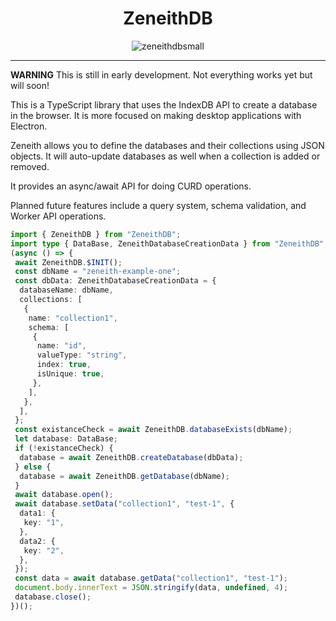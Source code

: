 <h1 align="center">
   ZeneithDB
</h1>

<p align="center">
<img src="https://i.ibb.co/cXHYWS3/zeneithdbsmall.png" alt="zeneithdbsmall" border="0">
</p>

---

**WARNING** This is still in early development. Not everything works yet but will soon!

This is a TypeScript library that uses the IndexDB API to create a database in the browser. It is more focused on making desktop applications with Electron.

Zeneith allows you to define the databases and their collections using JSON objects. It will auto-update databases as well when a collection is added or removed. 

It provides an async/await API for doing CURD operations. 

Planned future features include a query system, schema validation, and Worker API operations. 

```ts
import { ZeneithDB } from "ZeneithDB";
import type { DataBase, ZeneithDatabaseCreationData } from "ZeneithDB";
(async () => {
 await ZeneithDB.$INIT();
 const dbName = "zeneith-example-one";
 const dbData: ZeneithDatabaseCreationData = {
  databaseName: dbName,
  collections: [
   {
    name: "collection1",
    schema: [
     {
      name: "id",
      valueType: "string",
      index: true,
      isUnique: true,
     },
    ],
   },
  ],
 };
 const existanceCheck = await ZeneithDB.databaseExists(dbName);
 let database: DataBase;
 if (!existanceCheck) {
  database = await ZeneithDB.createDatabase(dbData);
 } else {
  database = await ZeneithDB.getDatabase(dbName);
 }
 await database.open();
 await database.setData("collection1", "test-1", {
  data1: {
   key: "1",
  },
  data2: {
   key: "2",
  },
 });
 const data = await database.getData("collection1", "test-1");
 document.body.innerText = JSON.stringify(data, undefined, 4);
 database.close();
})();
```
